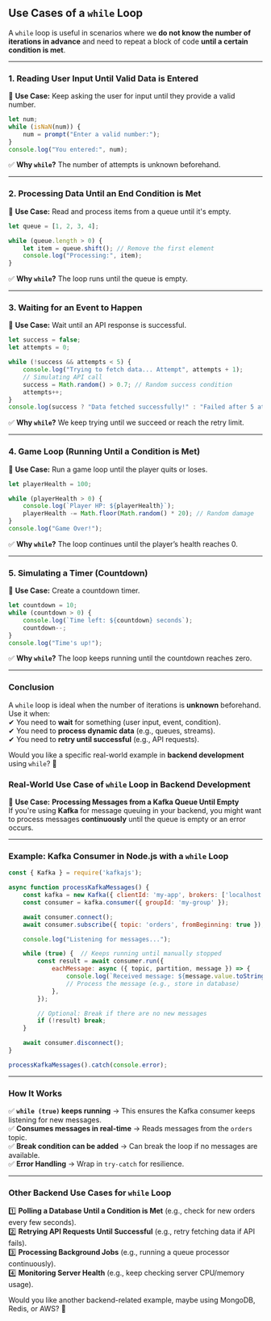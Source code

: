 ## **Use Cases of a `while` Loop**  

A `while` loop is useful in scenarios where we **do not know the number of iterations in advance** and need to repeat a block of code **until a certain condition is met**.  

---

### **1. Reading User Input Until Valid Data is Entered**
📌 **Use Case:** Keep asking the user for input until they provide a valid number.  
```javascript
let num;
while (isNaN(num)) {
    num = prompt("Enter a valid number:");
}
console.log("You entered:", num);
```
✅ **Why `while`?** The number of attempts is unknown beforehand.

---

### **2. Processing Data Until an End Condition is Met**
📌 **Use Case:** Read and process items from a queue until it's empty.  
```javascript
let queue = [1, 2, 3, 4];

while (queue.length > 0) {
    let item = queue.shift(); // Remove the first element
    console.log("Processing:", item);
}
```
✅ **Why `while`?** The loop runs until the queue is empty.

---

### **3. Waiting for an Event to Happen**
📌 **Use Case:** Wait until an API response is successful.  
```javascript
let success = false;
let attempts = 0;

while (!success && attempts < 5) {
    console.log("Trying to fetch data... Attempt", attempts + 1);
    // Simulating API call
    success = Math.random() > 0.7; // Random success condition
    attempts++;
}
console.log(success ? "Data fetched successfully!" : "Failed after 5 attempts.");
```
✅ **Why `while`?** We keep trying until we succeed or reach the retry limit.

---

### **4. Game Loop (Running Until a Condition is Met)**
📌 **Use Case:** Run a game loop until the player quits or loses.  
```javascript
let playerHealth = 100;

while (playerHealth > 0) {
    console.log(`Player HP: ${playerHealth}`);
    playerHealth -= Math.floor(Math.random() * 20); // Random damage
}
console.log("Game Over!");
```
✅ **Why `while`?** The loop continues until the player’s health reaches 0.

---

### **5. Simulating a Timer (Countdown)**
📌 **Use Case:** Create a countdown timer.  
```javascript
let countdown = 10;
while (countdown > 0) {
    console.log(`Time left: ${countdown} seconds`);
    countdown--;
}
console.log("Time's up!");
```
✅ **Why `while`?** The loop keeps running until the countdown reaches zero.

---

### **Conclusion**
A `while` loop is ideal when the number of iterations is **unknown** beforehand. Use it when:  
✔ You need to **wait** for something (user input, event, condition).  
✔ You need to **process dynamic data** (e.g., queues, streams).  
✔ You need to **retry until successful** (e.g., API requests).  

Would you like a specific real-world example in **backend development** using `while`? 🚀

### **Real-World Use Case of `while` Loop in Backend Development**  
📌 **Use Case:** **Processing Messages from a Kafka Queue Until Empty**  
If you're using **Kafka** for message queuing in your backend, you might want to process messages **continuously** until the queue is empty or an error occurs.

---

### **Example: Kafka Consumer in Node.js with a `while` Loop**
```javascript
const { Kafka } = require('kafkajs');

async function processKafkaMessages() {
    const kafka = new Kafka({ clientId: 'my-app', brokers: ['localhost:9092'] });
    const consumer = kafka.consumer({ groupId: 'my-group' });

    await consumer.connect();
    await consumer.subscribe({ topic: 'orders', fromBeginning: true });

    console.log("Listening for messages...");

    while (true) {  // Keeps running until manually stopped
        const result = await consumer.run({
            eachMessage: async ({ topic, partition, message }) => {
                console.log(`Received message: ${message.value.toString()}`);
                // Process the message (e.g., store in database)
            },
        });

        // Optional: Break if there are no new messages
        if (!result) break;
    }

    await consumer.disconnect();
}

processKafkaMessages().catch(console.error);
```

---

### **How It Works**
✅ **`while (true)` keeps running** → This ensures the Kafka consumer keeps listening for new messages.  
✅ **Consumes messages in real-time** → Reads messages from the `orders` topic.  
✅ **Break condition can be added** → Can break the loop if no messages are available.  
✅ **Error Handling** → Wrap in `try-catch` for resilience.

---

### **Other Backend Use Cases for `while` Loop**
1️⃣ **Polling a Database Until a Condition is Met** (e.g., check for new orders every few seconds).  
2️⃣ **Retrying API Requests Until Successful** (e.g., retry fetching data if API fails).  
3️⃣ **Processing Background Jobs** (e.g., running a queue processor continuously).  
4️⃣ **Monitoring Server Health** (e.g., keep checking server CPU/memory usage).  

Would you like another backend-related example, maybe using MongoDB, Redis, or AWS? 🚀